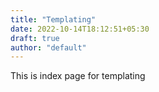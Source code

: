 ```yaml
---
title: "Templating"
date: 2022-10-14T18:12:51+05:30
draft: true
author: "default"
---
```


This is index page for templating